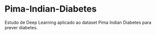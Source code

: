 # Pima-Indian-Diabetes
Estudo de Deep Learning aplicado ao dataset Pima Indian Diabetes para prever diabetes.

